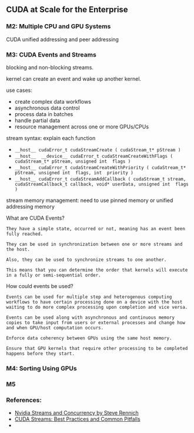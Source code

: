 ## CUDA at Scale for the Enterprise


### M2: Multiple CPU and GPU Systems

CUDA unified addressing and peer addressing

### M3: CUDA Events and Streams

blocking and non-blocking streams.

kernel can create an event and wake up another kernel.

use cases:
- create complex data workflows
- asynchronous data control
- process data in batches
- handle partial data
- resource management across one or more GPUs/CPUs

stream syntax: explain each function

- `__host__ ​cudaError_t cudaStreamCreate ( cudaStream_t* pStream )`
- `__host__ ​ __device__ ​cudaError_t cudaStreamCreateWithFlags ( cudaStream_t* pStream, unsigned int  flags )`
- `__host__ ​cudaError_t cudaStreamCreateWithPriority ( cudaStream_t* pStream, unsigned int  flags, int  priority )`
- `__host__ ​cudaError_t cudaStreamAddCallback ( cudaStream_t stream, cudaStreamCallback_t callback, void* userData, unsigned int  flags )`

stream memory management: need to use pinned memory or unified addressing memory

What are CUDA Events?

    They have a simple state, occurred or not, meaning has an event been fully reached.

    They can be used in synchronization between one or more streams and the host.

    Also, they can be used to synchronize streams to one another.

    This means that you can determine the order that kernels will execute in a fully or semi-sequential order.

How could events be used?

    Events can be used for multiple step and heterogenous computing workflows to have certain processing done on a device with the host waiting to do more complex processing upon completion and vice versa.

    Events can be used along with asynchronous and continuous memory copies to take input from users or external processes and change how and when GPU/host computation occurs.

    Enforce data coherency between GPUs using the same host memory.

    Ensure that GPU kernels that require other processing to be completed happens before they start.
    
### M4: Sorting Using GPUs

### M5


### References:

- [Nvidia Streams and Concurrency by Steve Rennich](https://developer.download.nvidia.com/CUDA/training/StreamsAndConcurrencyWebinar.pdf)
- [CUDA Streams: Best Practices and Common Pitfalls](https://www.hpcadmintech.com/wp-content/uploads/2016/03/Carlo_Nardone_presentation.pdf)
- 
